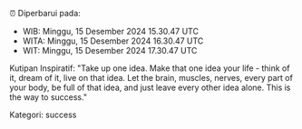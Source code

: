 ⏰ Diperbarui pada:
- WIB: Minggu, 15 Desember 2024 15.30.47 UTC
- WITA: Minggu, 15 Desember 2024 16.30.47 UTC
- WIT: Minggu, 15 Desember 2024 17.30.47 UTC

Kutipan Inspiratif:
"Take up one idea. Make that one idea your life - think of it, dream of it, live on that idea. Let the brain, muscles, nerves, every part of your body, be full of that idea, and just leave every other idea alone. This is the way to success."


Kategori: success

